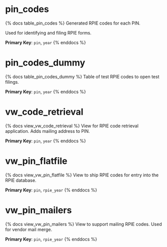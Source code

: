 # pin_codes

{% docs table_pin_codes %}
Generated RPIE codes for each PIN.

Used for identifying and filing RPIE forms.

**Primary Key**: `pin`, `year`
{% enddocs %}

# pin_codes_dummy

{% docs table_pin_codes_dummy %}
Table of test RPIE codes to open test filings.

**Primary Key**: `pin`, `year`
{% enddocs %}

# vw_code_retrieval

{% docs view_vw_code_retrieval %}
View for RPIE code retrieval application. Adds mailing address to PIN.

**Primary Key**: `pin`, `year`
{% enddocs %}

# vw_pin_flatfile

{% docs view_vw_pin_flatfile %}
View to ship RPIE codes for entry into the RPIE database.

**Primary Key**: `pin`, `rpie_year`
{% enddocs %}

# vw_pin_mailers

{% docs view_vw_pin_mailers %}
View to support mailing RPIE codes. Used for vendor mail merge.

**Primary Key**: `pin`, `rpie_year`
{% enddocs %}
